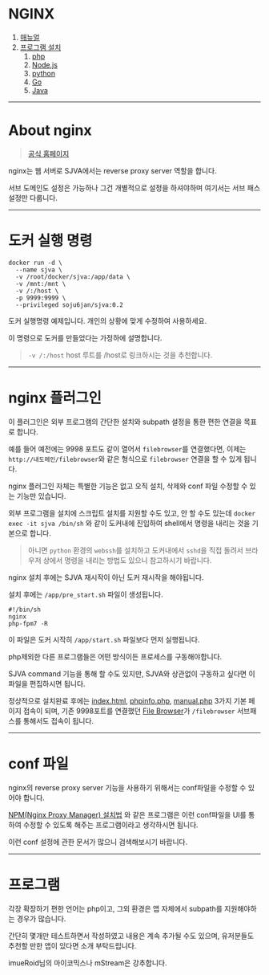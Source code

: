 # NGINX
1. [매뉴얼](/www/manual.php?filename=home)
2. [프로그램 설치](/www/manual.php?filename=basic)
   1. [php](/www/manual.php?filename=php)
   2. [Node.js](/www/manual.php?filename=node)
   3. [python](/www/manual.php?filename=python)
   4. [Go](/www/manual.php?filename=go)
   5. [Java](/www/manual.php?filename=java)
-----

# About nginx ##

> [공식 홈페이지](https://www.nginx.com/)
 
nginx는 웹 서버로 SJVA에서는 reverse proxy server 역할을 합니다.

서브 도메인도 설정은 가능하나 그건 개별적으로 설정을 하셔야하며 여기서는 서브 패스 설정만 다룹니다.


----
# 도커 실행 명령
```
docker run -d \
  --name sjva \
  -v /root/docker/sjva:/app/data \
  -v /mnt:/mnt \
  -v /:/host \
  -p 9999:9999 \
  --privileged soju6jan/sjva:0.2
```
도커 실행명령 예제입니다. 개인의 상황에 맞게 수정하여 사용하세요.

이 명령으로 도커를 만들었다는 가정하에 설명합니다.

> ```-v /:/host``` host 루트를 /host로 링크하시는 것을 추천합니다.


----
# nginx 플러그인 ##

이 플러그인은 외부 프로그램의 간단한 설치와 subpath 설정을 통한 편한 연결을 목표로 합니다.

예를 들어 예전에는 9998 포트도 같이 열어서 ```filebrowser```를 연결했다면, 이제는 ```http://내도메인/filebrowser```와 같은 형식으로 ```filebrowser``` 연결을 할 수 있게 됩니다.

nginx 플러그인 자체는 특별한 기능은 없고 오직 설치, 삭제와 conf 파일 수정할 수 있는 기능만 있습니다.

외부 프로그램을 설치에 스크립트 설치를 지원할 수도 있고, 안 할 수도 있는데 ```docker exec -it sjva /bin/sh``` 와 같이 도커내에 진입하여 shell에서 명령을 내리는 것을 기본으로 합니다.

> 아니면 ```python``` 환경의 ```webssh```를 설치하고 도커내에서 ```sshd```을 직접 돌려서 브라우저 상에서 명령을 내리는 방법도 있으니 참고하시기 바랍니다.

nginx 설치 후에는 SJVA 재시작이 아닌 도커 재시작을 해야됩니다.

설치 후에는 ```/app/pre_start.sh``` 파일이 생성됩니다.

```
#!/bin/sh
nginx
php-fpm7 -R
```

이 파일은 도커 시작히 ```/app/start.sh``` 파일보다 먼저 실행됩니다. 

php제외한 다른 프로그램들은 어떤 방식이든 프로세스를 구동해야합니다.

SJVA command 기능을 통해 할 수도 있지만, SJVA와 상관없이 구동하고 싶다면 이 파일을 편집하시면 됩니다.

정상적으로 설치완료 후에는 [index.html](/www/index.html), [phpinfo.php](/www/phpinfo.php), [manual.php](/www/manual.php?filename=home) 3가지 기본 페이지 접속이 되며, 기존 9998포트를 연결했던 [File Browser](/filebrowser)가 ```/filebrowser``` 서브패스를 통해서도 접속이 됩니다.



----
# conf 파일 #

nginx의 reverse proxy server 기능을 사용하기 위해서는 conf파일을 수정할 수 있어야 합니다.

[NPM(Nginx Proxy Manager) 설치법](https://sjva.me/bbs/board.php?bo_table=manual&wr_id=176#c_630) 와 같은 프로그램은 이런 conf파일을 UI를 통하여 수정할 수 있도록 해주는 프로그램이라고 생각하시면 됩니다.

이런 conf 설정에 관한 문서가 많으니 검색해보시기 바랍니다. 




----
# 프로그램 #

각장 확장하기 편한 언어는 php이고, 그외 환경은 앱 자체에서 subpath를 지원해야하는 경우가 많습니다.

간단히 몇개만 테스트하면서 작성하였고 내용은 계속 추가될 수도 있으며, 유저분들도 추천할 만한 앱이 있다면 소개 부탁드립니다.

imueRoid님의 마이코믹스나 mStream은 강추합니다.


